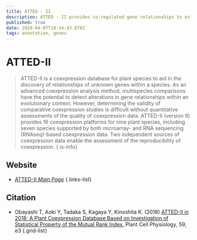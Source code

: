 ```yaml
---
title: ATTED - II
description: ATTED - II provides co-regulated gene relationships to estimate gene function.
published: true
date: 2020-04-07T18:54:43.878Z
tags: annotation, genes
---
```


# ATTED-II

> ATTED-II is a coexpression database for plant species to aid in the discovery of relationships of unknown genes within a species. As an advanced coexpression analysis method, multispecies comparisons have the potential to detect alterations in gene relationships within an evolutionary context. However, determining the validity of comparative coexpression studies is difficult without quantitative assessments of the quality of coexpression data. 
&NewLine;
ATTED-II (version 9) provides 16 coexpression platforms for nine plant species, including seven species supported by both microarray- and RNA sequencing (RNAseq)-based coexpression data. Two independent sources of coexpression data enable the assessment of the reproducibility of coexpression.
{.is-info}

## Website

- [ATTED-II *Main Page*](http://atted.jp/)
{.links-list}

## Citation

- Obayashi T, Aoki Y, Tadaka S, Kagaya Y, Kinoshita K. (2018) [ATTED-II in 2018: A Plant Coexpression Database Based on Investigation of Statistical Property of the Mutual Rank Index.](https://www.ncbi.nlm.nih.gov/pubmed/29216398) Plant Cell Physiology, 59, e3
{.grid-list}
